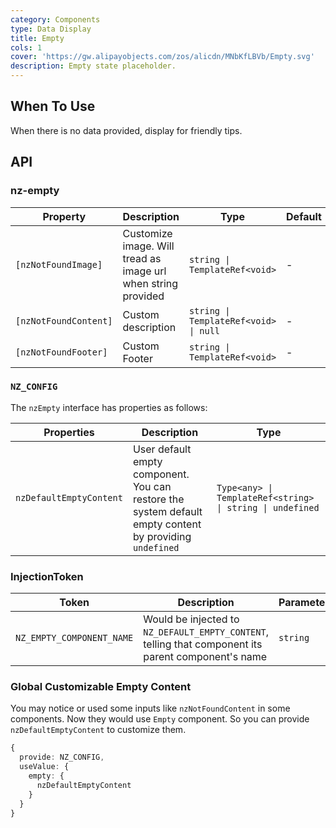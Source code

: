 ```yaml
---
category: Components
type: Data Display
title: Empty
cols: 1
cover: 'https://gw.alipayobjects.com/zos/alicdn/MNbKfLBVb/Empty.svg'
description: Empty state placeholder.
---
```


## When To Use

When there is no data provided, display for friendly tips.

## API

### nz-empty

| Property              | Description                                                   | Type                                  | Default |
| --------------------- | ------------------------------------------------------------- | ------------------------------------- | ------- |
| `[nzNotFoundImage]`   | Customize image. Will tread as image url when string provided | `string \| TemplateRef<void>`         | -       |
| `[nzNotFoundContent]` | Custom description                                            | `string \| TemplateRef<void> \| null` | -       |
| `[nzNotFoundFooter]`  | Custom Footer                                                 | `string \| TemplateRef<void>`         | -       |

### `NZ_CONFIG`

The `nzEmpty` interface has properties as follows:

| Properties              | Description                                                                                             | Type                                                      |
| ----------------------- | ------------------------------------------------------------------------------------------------------- | --------------------------------------------------------- |
| `nzDefaultEmptyContent` | User default empty component. You can restore the system default empty content by providing `undefined` | `Type<any> \| TemplateRef<string> \| string \| undefined` |

### InjectionToken

| Token                     | Description                                                                                         | Parameters |
| ------------------------- | --------------------------------------------------------------------------------------------------- | ---------- |
| `NZ_EMPTY_COMPONENT_NAME` | Would be injected to `NZ_DEFAULT_EMPTY_CONTENT`, telling that component its parent component's name | `string`   |

### Global Customizable Empty Content

You may notice or used some inputs like `nzNotFoundContent` in some components. Now they would use `Empty` component. So you can provide `nzDefaultEmptyContent` to customize them.

```ts
{
  provide: NZ_CONFIG,
  useValue: {
    empty: {
      nzDefaultEmptyContent
    }
  }
}
```
